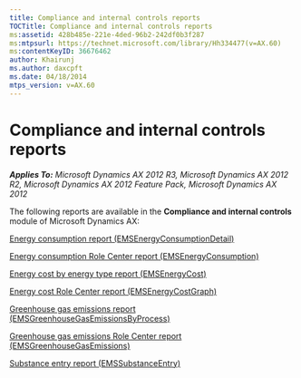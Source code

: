 ```yaml
---
title: Compliance and internal controls reports
TOCTitle: Compliance and internal controls reports
ms:assetid: 428b485e-221e-4ded-96b2-242df0b3f287
ms:mtpsurl: https://technet.microsoft.com/library/Hh334477(v=AX.60)
ms:contentKeyID: 36676462
author: Khairunj
ms.author: daxcpft
ms.date: 04/18/2014
mtps_version: v=AX.60
---
```


# Compliance and internal controls reports 


_**Applies To:** Microsoft Dynamics AX 2012 R3, Microsoft Dynamics AX 2012 R2, Microsoft Dynamics AX 2012 Feature Pack, Microsoft Dynamics AX 2012_

The following reports are available in the **Compliance and internal controls** module of Microsoft Dynamics AX:

[Energy consumption report (EMSEnergyConsumptionDetail)](energy-consumption-report-emsenergyconsumptiondetail.md)

[Energy consumption Role Center report (EMSEnergyConsumption)](energy-consumption-role-center-report-emsenergyconsumption.md)

[Energy cost by energy type report (EMSEnergyCost)](energy-cost-by-energy-type-report-emsenergycost.md)

[Energy cost Role Center report (EMSEnergyCostGraph)](energy-cost-role-center-report-emsenergycostgraph.md)

[Greenhouse gas emissions report (EMSGreenhouseGasEmissionsByProcess)](greenhouse-gas-emissions-report-emsgreenhousegasemissionsbyprocess.md)

[Greenhouse gas emissions Role Center report (EMSGreenhouseGasEmissions)](greenhouse-gas-emissions-role-center-report-emsgreenhousegasemissions.md)

[Substance entry report (EMSSubstanceEntry)](substance-entry-report-emssubstanceentry.md)

  


